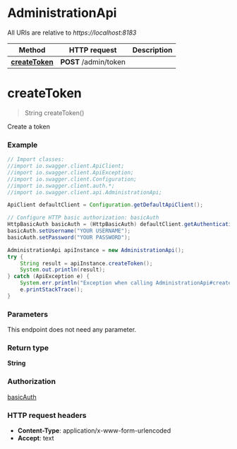 # AdministrationApi

All URIs are relative to *https://localhost:8183*

Method | HTTP request | Description
------------- | ------------- | -------------
[**createToken**](AdministrationApi.md#createToken) | **POST** /admin/token | 


<a name="createToken"></a>
# **createToken**
> String createToken()



Create a token

### Example
```java
// Import classes:
//import io.swagger.client.ApiClient;
//import io.swagger.client.ApiException;
//import io.swagger.client.Configuration;
//import io.swagger.client.auth.*;
//import io.swagger.client.api.AdministrationApi;

ApiClient defaultClient = Configuration.getDefaultApiClient();

// Configure HTTP basic authorization: basicAuth
HttpBasicAuth basicAuth = (HttpBasicAuth) defaultClient.getAuthentication("basicAuth");
basicAuth.setUsername("YOUR USERNAME");
basicAuth.setPassword("YOUR PASSWORD");

AdministrationApi apiInstance = new AdministrationApi();
try {
    String result = apiInstance.createToken();
    System.out.println(result);
} catch (ApiException e) {
    System.err.println("Exception when calling AdministrationApi#createToken");
    e.printStackTrace();
}
```

### Parameters
This endpoint does not need any parameter.

### Return type

**String**

### Authorization

[basicAuth](../README.md#basicAuth)

### HTTP request headers

 - **Content-Type**: application/x-www-form-urlencoded
 - **Accept**: text

